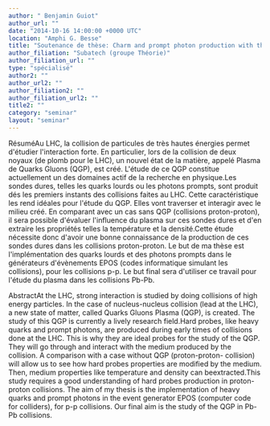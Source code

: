 ```yaml
---
author: " Benjamin Guiot"
author_url: ""
date: "2014-10-16 14:00:00 +0000 UTC"
location: "Amphi G. Besse"
title: "Soutenance de thèse: Charm and prompt photon production with the event generator EPOS"
author_filiation: "Subatech (groupe Théorie)"
author_filiation_url: ""
type: "spécialisé"
author2: ""
author_url2: ""
author_filiation2: ""
author_filiation_url2: ""
title2: ""
category: "seminar" 
layout: "seminar"
---
```

RésuméAu LHC, la collision de particules de très hautes énergies permet d'étudier l'interaction forte. En particulier, lors de la collision de deux noyaux (de plomb pour le LHC), un nouvel état de la matière, appelé Plasma de Quarks Gluons (QGP), est créé. L'étude de ce QGP constitue actuellement un des domaines actif de la recherche en physique.Les sondes dures, telles les quarks lourds ou les photons prompts, sont produit dés les premiers instants des collisions faites au LHC. Cette caractéristique les rend idéales pour l'étude du QGP. Elles vont traverser et interagir avec le milieu créé. En comparant avec un cas sans QGP (collisions proton-proton), il sera possible d'évaluer l'influence du plasma sur ces sondes dures et d'en extraire les propriétés telles la température et la densité.Cette étude nécessite donc d'avoir une bonne connaissance de la production de ces sondes dures dans les collisions proton-proton. Le but de ma thèse est l'implémentation des quarks lourds et des photons prompts dans le générateurs d'évènements EPOS (codes informatique simulant les collisions), pour les collisions p-p. Le but final sera d'utiliser ce travail pour l'étude du plasma dans les collisions Pb-Pb.

AbstractAt the LHC, strong interaction is studied by doing collisions of high energy particles. In the case of nucleus-nucleus collision (lead at the LHC), a new state of matter, called Quarks Gluons Plasma (QGP), is created. The study of this QGP is currently a lively research field.Hard probes, like heavy quarks and prompt photons, are produced during early times of collisions done at the LHC. This is why they are ideal probes for the study of the QGP. They will go through and interact with the medium produced by the collision. A comparison with a case without QGP (proton-proton- collision) will allow us to see how hard probes properties are modified by the medium. Then, medium properties like temperature and density can beextracted.This study requires a good understanding of hard probes production in proton-proton collisions. The aim of my thesis is the implementation of heavy quarks and prompt photons in the event generator EPOS (computer code for colliders), for p-p collisions. Our final aim is the study of the QGP in Pb-Pb collisions.
